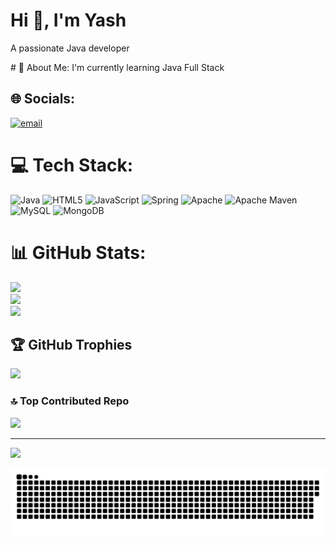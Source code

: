 <h1>Hi 👋, I'm Yash</h1>
<p>A passionate Java developer </p>
# 💫 About Me:
I'm currently learning Java Full Stack


## 🌐 Socials:
[![email](https://img.shields.io/badge/Email-D14836?logo=gmail&logoColor=white)](mailto:yashvardhan16200@gmail.com)

# 💻 Tech Stack:
![Java](https://img.shields.io/badge/java-%23ED8B00.svg?style=for-the-badge&logo=openjdk&logoColor=white) ![HTML5](https://img.shields.io/badge/html5-%23E34F26.svg?style=for-the-badge&logo=html5&logoColor=white) ![JavaScript](https://img.shields.io/badge/javascript-%23323330.svg?style=for-the-badge&logo=javascript&logoColor=%23F7DF1E) ![Spring](https://img.shields.io/badge/spring-%236DB33F.svg?style=for-the-badge&logo=spring&logoColor=white) ![Apache](https://img.shields.io/badge/apache-%23D42029.svg?style=for-the-badge&logo=apache&logoColor=white) ![Apache Maven](https://img.shields.io/badge/Apache%20Maven-C71A36?style=for-the-badge&logo=Apache%20Maven&logoColor=white) ![MySQL](https://img.shields.io/badge/mysql-4479A1.svg?style=for-the-badge&logo=mysql&logoColor=white) ![MongoDB](https://img.shields.io/badge/MongoDB-%234ea94b.svg?style=for-the-badge&logo=mongodb&logoColor=white)
# 📊 GitHub Stats:
![](https://github-readme-stats.vercel.app/api?username=YashvardhanRay&theme=dark&hide_border=false&include_all_commits=true&count_private=true)<br/>
![](https://nirzak-streak-stats.vercel.app/?user=YashvardhanRay&theme=dark&hide_border=false)<br/>
![](https://github-readme-stats.vercel.app/api/top-langs/?username=YashvardhanRay&theme=dark&hide_border=false&include_all_commits=true&count_private=true&layout=compact)

## 🏆 GitHub Trophies
![](https://github-profile-trophy.vercel.app/?username=YashvardhanRay&theme=radical&no-frame=false&no-bg=true&margin-w=4)

### 🔝 Top Contributed Repo
![](https://github-contributor-stats.vercel.app/api?username=YashvardhanRay&limit=5&theme=dark&combine_all_yearly_contributions=true)

---
[![](https://visitcount.itsvg.in/api?id=YashvardhanRay&icon=0&color=0)](https://visitcount.itsvg.in)

<picture>
  <source media="(prefers-color-scheme: dark)" srcset="https://raw.githubusercontent.com/YashvardhanRay/YashvardhanRay/output/github-snake-dark.svg" />
  <source media="(prefers-color-scheme: light)" srcset="https://raw.githubusercontent.com/YashvardhanRay/YashvardhanRay/output/github-snake.svg" />
  <img alt="github-snake" src="https://raw.githubusercontent.com/YashvardhanRay/YashvardhanRay/output/github-snake.svg" />
</picture>


